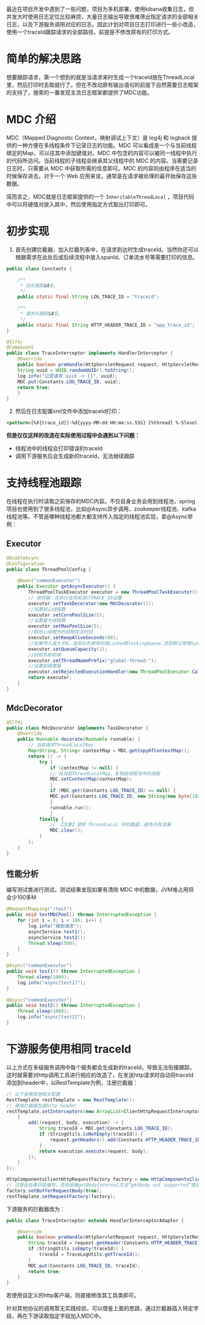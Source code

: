 最近在项目开发中遇到了一些问题，项目为多机部署，使用kibana收集日志，但并发大时使用日志定位比较麻烦，大量日志输出导致很难筛出指定请求的全部相关日志，以及下游服务调用对应的日志。因此计划对项目日志打印进行一些小改造，使用一个traceId跟踪请求的全部路径，前提是不修改原有的打印方式。

# 简单的解决思路

想要跟踪请求，第一个想到的就是当请求来时生成一个traceId放在ThreadLocal里，然后打印时去取就行了。但在不改动原有输出语句的前提下自然需要日志框架的支持了，搜索的一番发现主流日志框架都提供了MDC功能。

# MDC 介绍

MDC（Mapped Diagnostic Context，映射调试上下文）是 log4j 和 logback 提供的一种方便在多线程条件下记录日志的功能。MDC 可以看成是一个与当前线程绑定的Map，可以往其中添加键值对。MDC 中包含的内容可以被同一线程中执行的代码所访问。当前线程的子线程会继承其父线程中的 MDC 的内容。当需要记录日志时，只需要从 MDC 中获取所需的信息即可。MDC 的内容则由程序在适当的时候保存进去。对于一个 Web 应用来说，通常是在请求被处理的最开始保存这些数据。

简而言之，MDC就是日志框架提供的一个 `InheritableThreadLocal` ，项目代码中可以将键值对放入其中，然后使用指定方式取出打印即可。

# 初步实现

1. 首先创建拦截器，加入拦截列表中，在请求到达时生成traceId。当然你还可以根据需求在此处后或后续流程中放入spanId、订单流水号等需要打印的信息。

```java
public class Constants {

    /**
     * 日志跟踪id名。
     */
    public static final String LOG_TRACE_ID = "traceid";

    /**
     * 请求头跟踪id名。
     */
    public static final String HTTP_HEADER_TRACE_ID = "app_trace_id";
}

```

```java
@Slf4j  
@Component  
public class TraceInterceptor implements HandlerInterceptor {  
	@Override  
	public boolean preHandle(HttpServletRequest request, HttpServletResponse response, Object handler) throws Exception {  
	String uuid = UUID.randomUUID().toString();  
	log.info("记录请求 uuid -> {}", uuid);  
	MDC.put(Constants.LOG_TRACE_ID, uuid);  
	return true;  
	}  
}
```

2. 然后在日志配置xml文件中添加traceId打印：

```xml
<pattern>[%X{trace_id}]-%d{yyyy-MM-dd HH:mm:ss.SSS} [%thread] %-5level %logger{30} - %msg%n</pattern>
```

**但是仅仅这样的改造在实际使用过程中会遇到以下问题：**

- 线程池中的线程会打印错误的traceId
- 调用下游服务后会生成新的traceId，无法继续跟踪

# 支持线程池跟踪

在线程在执行时读取之前保存的MDC内容。不仅自身业务会用到线程池，spring项目也使用到了很多线程池，比如@Async异步调用，zookeeper线程池、kafka线程池等。不管是哪种线程池都大都支持传入指定的线程池实现，拿@Async举例：

## Executor

```java
@EnableAsync  
@Configuration  
public class ThreadPoolConfig {  
	  
	@Bean("commonExecutor")  
	public Executor getAsyncExecutor() {  
		ThreadPoolTaskExecutor executor = new ThreadPoolTaskExecutor();  
		// 装饰器：在执行任务前进行TRACE_ID设置
		executor.setTaskDecorator(new MdcDecorator());  
		//设置核心线程数  
		executor.setCorePoolSize(5);  
		//设置最大线程数  
		executor.setMaxPoolSize(5);  
		//除核心线程外的线程存活时间  
		executor.setKeepAliveSeconds(60);  
		//如果传入值大于0，底层队列使用的是LinkedBlockingQueue,否则默认使用SynchronousQueue  
		executor.setQueueCapacity(1);  
		//线程名称前缀  
		executor.setThreadNamePrefix("global-thread-");  
		//设置拒绝策略  
		executor.setRejectedExecutionHandler(new ThreadPoolExecutor.CallerRunsPolicy());  
		return executor;  
	}  
}
```

## MdcDecorator

```java
@Slf4j  
public class MdcDecorator implements TaskDecorator {  
	@Override  
	public Runnable decorate(Runnable runnable) {  
		// 当前请求ThreadLocalMap  
		Map<String, String> contextMap = MDC.getCopyOfContextMap();  
		return () -> {  
			try {  
				if (contextMap != null) {  
				// 将当前ThreadLocalMap，复制给线程池中的线程  
				MDC.setContextMap(contextMap);  
				}  
				if (MDC.get(Constants.LOG_TRACE_ID) == null) {  
				MDC.put(Constants.LOG_TRACE_ID, new String(new byte[1024*1024*5]));  
				}  
				runnable.run();  
				}  
			finally {  
				// 【注意】清除 ThreadLocal 中的数据，避免内存泄漏  
				MDC.clear();  
			}  
		};  
	}  
}
```

## 性能分析

编写测试类进行测试，测试结果发现如果有清除 MDC 中的数据，JVM堆占用将会少100多M

```java
@RequestMapping("/test")  
public void testMDCPool() throws InterruptedException {  
	for (int i = 0; i < 100; i++) {  
		log.info("接到请求");  
		asyncService.test1();  
		asyncService.test2();  
		Thread.sleep(500);  
	}  
}

@Async("commonExecutor")  
public void test1() throws InterruptedException {  
	Thread.sleep(1000);  
	log.info("async[test1]");  
}  
  
@Async("commonExecutor")  
public void test2() throws InterruptedException {  
	Thread.sleep(1000);  
	log.info("async[test2]");  
}
```

# 下游服务使用相同 traceId

以上方式在多级服务调用中每个服务都会生成新的traceId，导致无法衔接跟踪。这时就需要对http调用工具进行相应的改造了，在发送http请求时自动将traceId添加到header中，以RestTemplate为例，注册拦截器：

```java
// 以下省略其他相关配置
RestTemplate restTemplate = new RestTemplate();
// 使用拦截器包装http header
restTemplate.setInterceptors(new ArrayList<ClientHttpRequestInterceptor>() {
    {
        add((request, body, execution) -> {
            String traceId = MDC.get(Constants.LOG_TRACE_ID);
            if (StringUtils.isNotEmpty(traceId)) {
                request.getHeaders().add(Constants.HTTP_HEADER_TRACE_ID, traceId);
            }
            return execution.execute(request, body);
        });
    }
});

HttpComponentsClientHttpRequestFactory factory = new HttpComponentsClientHttpRequestFactory();
// 注意此处需开启缓存，否则会报getBodyInternal方法“getBody not supported”错误
factory.setBufferRequestBody(true);
restTemplate.setRequestFactory(factory);
```

下游服务的拦截器改为：

```java
public class TraceInterceptor extends HandlerInterceptorAdapter {

    @Override
    public boolean preHandle(HttpServletRequest request, HttpServletResponse response, Object handler) {
        String traceId = request.getHeader(Constants.HTTP_HEADER_TRACE_ID);
        if (StringUtils.isEmpty(traceId)) {
            traceId = TraceLogUtils.getTraceId();
        }
        MDC.put(Constants.LOG_TRACE_ID, traceId);
        return true;
    }
}
```

若使用自定义的http客户端，则直接修改其工具类即可。

针对其他协议的调用暂无实践经验，可以借鉴上面的思路，通过拦截器插入特定字段，再在下游读取指定字段加入MDC中。